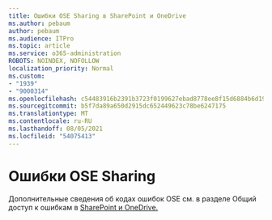 ```yaml
---
title: Ошибки OSE Sharing в SharePoint и OneDrive
ms.author: pebaum
author: pebaum
ms.audience: ITPro
ms.topic: article
ms.service: o365-administration
ROBOTS: NOINDEX, NOFOLLOW
localization_priority: Normal
ms.custom:
- "1939"
- "9000314"
ms.openlocfilehash: c54483916b2391b3723f0199627ebad8778ee8f15d6884b6d19b1f59f7093918
ms.sourcegitcommit: b5f7da89a650d2915dc652449623c78be6247175
ms.translationtype: MT
ms.contentlocale: ru-RU
ms.lasthandoff: 08/05/2021
ms.locfileid: "54075413"
---
```

# <a name="ose-sharing-errors"></a>Ошибки OSE Sharing

Дополнительные сведения об кодах ошибок OSE см. в разделе Общий доступ к ошибкам в [SharePoint и OneDrive.](https://docs.microsoft.com/sharepoint/sharepoint-onedrive-error-message)
